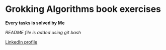 # Grokking Algorithms book exercises

**Every tasks is solved by Me**


*README file is added using git bash*

[LinkedIn profile](https://www.linkedin.com/in/hazem-alkhamisi-265aa31a7/)